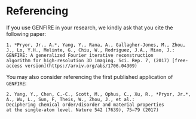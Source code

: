 # Referencing
If you use GENFIRE in your research, we kindly ask that you cite the following paper:

	1. *Pryor, Jr., A.*, Yang, Y., Rana, A., Gallagher-Jones, M., Zhou,
	J., Lo, Y.H., Melinte, G., Chiu, W., Rodriguez, J.A., Miao, J.:
	GENFIRE: A generalized Fourier iterative reconstruction  
	algorithm for high-resolution 3D imaging. Sci. Rep. 7, (2017) [free-access version](https://arxiv.org/abs/1706.04309)

You may also consider referencing the first published application of `GENFIRE`:

	2. Yang, Y., Chen, C.-C., Scott, M., Ophus, C., Xu, R., *Pryor, Jr.*,
	A., Wu, L., Sun, F, Theis, W., Zhou, J., et al.:
	Deciphering chemical order/disorder and material properties
	at the single-atom level. Nature 542 (7639), 75–79 (2017)

